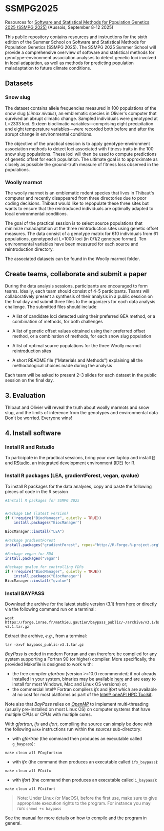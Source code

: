 # SSMPG2025
Resources for [Software and Statistical Methods for Population Genetics 2025 (SSMPG 2025)](https://ssmpg2025.sciencesconf.org/) (Aussois, September 8-12 2025)


This public repository contains resources and instructions for the sixth edition of the Summer School on Software and Statistical Methods for Population Genetics (SSMPG 2025).
The SSMPG 2025 Summer School will provide a comprehensive overview of software and statistical methods for genotype-environment association analyses to detect genetic loci involved in local adaptation, as well as methods for predicting population maladaptation to future climate conditions.

##  Datasets

###  Snow slug
The dataset contains allele frequencies measured in 100 populations of the snow slug (*Limax nivalis*), an emblematic species in Olivier's computer that survived an abrupt climatic change. Sampled individuals were genotyped at L=2333 loci. Sixteen bioclimatic variables—comprising eight precipitation and eight temperature variables—were recorded both before and after the abrupt change in environmental conditions.

The objective of the practical session is to apply genotype-environment association methods to detect loci associated with fitness traits in the 100 snow slug populations. These loci will then be used to compute predictions of genetic offset for each population. The ultimate goal is to approximate as closely as possible the ground-truth measure of fitness loss observed in the populations.


###  Woolly marmot

The woolly marmot is an emblematic rodent species that lives in Thibaut's computer and recently disappeared from three directories due to poor coding decisions. Thibaut would like to repopulate these three sites but wants to ensure that the reintroduced individuals are optimally adapted to local environmental conditions.

The goal of the practical session is to select source populations that minimize maladaptation at the three reintroduction sites using genetic offset measures. The data consist of a genotype matrix for 610 individuals from 61 populations, genotyped at L=1000 loci (in 0/1/2 genotype format). Ten environmental variables have been measured for each source and reintroduction directory.

The associated datasets can be found in the Woolly marmot folder.



## Create teams, collaborate  and submit a paper

During the data analysis sessions, participants are encouraged to form teams. Ideally, each team should consist of 4–5 participants. Teams will collaboratively present a synthesis of their analysis in a public session on the final day and submit three files to the organizers for each data analysis challenge. The submitted files should include:

   * A list of candidate loci detected using their preferred GEA method, or a combination of methods, for both challenges

   * A list of genetic offset values obtained using their preferred offset method, or a combination of methods, for each snow slug population

   * A list of optimal source populations for the three Woolly marmot reintroduction sites

   * A short README file ("Materials and Methods") explaining all the methodological choices made during the analysis

Each team will be asked to present 2–3 slides for each dataset in the public session on the final day.

## 3. Evaluation

Thibaut and Olivier will reveal the truth about woolly marmots and snow slug, and the limits of inference from the genotypes and environmental data  Don't be worried. Everyone wins! 

##  4. Install software

### Install R and Rstudio
To participate in the practical sessions, bring your own laptop and install [R](https://cran.r-project.org/) and [RStudio](https://www.rstudio.com/), an integrated development environment (IDE) for R.

### Install R packages (LEA, gradientForest, vegan, qvalue)
To install R packages for the data analyses, copy and paste the following pieces of code in the R session

```r
#Install R packages for SSMPG 2025


#Package LEA (latest version) 
if (!require("BiocManager", quietly = TRUE))
    install.packages("BiocManager")

BiocManager::install("LEA")

#Package gradientForest
install.packages("gradientForest", repos="http://R-Forge.R-project.org")

#Package vegan for RDA
install.packages("vegan")

#Package qvalue for controlling FDRs
if (!require("BiocManager", quietly = TRUE))
    install.packages("BiocManager")
BiocManager::install("qvalue")

```
### Install BAYPASS

Download the archive for the latest stable version (3.1) from [here](https://forge.inrae.fr/mathieu.gautier/baypass_public) or directly via the following command run on a terminal:
```
wget https://forge.inrae.fr/mathieu.gautier/baypass_public/-/archive/v3.1/baypass_public-v3.1.tar.gz
```
Extract the archive, *e.g.*, from a terminal:
```
tar -zxvf baypass_public-v3.1.tar.gz
```
*BayPass* is coded in modern Fortran and can therefore be compiled for any system supporting a Fortran 90 (or higher) compiler. More specifically, the provided Makefile  is designed to work with:

- the free compiler *gfortran* (version >=10.0 recommended; if not already installed in your system, binaries may be available [here](https://gcc.gnu.org/wiki/GFortranBinaries) and are easy to install for most Windows, Mac and Linux OS versions) or;
- the commercial Intel® Fortran compilers *ifx* and *ifort* which are available at no cost for most platforms as
part of the [Intel® oneAPI HPC Toolkit](https://www.intel.com/content/www/us/en/developer/tools/oneapi/fortran-compiler.html).

Note also that *BayPass* relies on [*OpenMP*](https://www.openmp.org/wp/) to implement multi-threading (usually pre-installed on most Linux OS) on computer systems that have multiple CPUs or CPUs with multiple cores. 

With *gfortran*, *ifx* and *ifort*, compiling the source can simply be done with the following `make` instructions run within the *sources* sub-directory:

-  with *gfortran* (the command then produces an executable called `g_baypass`):
``` 
make clean all FC=gfortran
```

- with *ifx* (the command then produces an executable called `ifx_baypass`):
``` 
make clean all FC=ifx
```

- with *ifort* (the command then produces an executable called `i_baypass`):
``` 
make clean all FC=ifort
```
> Note: Under Linux (or MacOS), before the first use, make sure to give appropriate execution rights to the program. For instance you may run:
>```chmod +x baypass```

See the [manual](https://forge.inrae.fr/mathieu.gautier/baypass_public/-/blob/master/manual/BayPass_manual.pdf) for more details on how to compile and the program in general.



